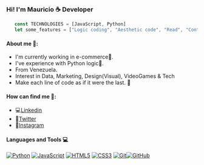 ### Hi! I'm Mauricio ☕️ Developer

``` js
   const TECHNOLOGIES = [JavaScript, Python]
   let some_features = ["Logic coding", "Aesthetic code", "Read", "Continue improving"]
```
#### About me 👀:
- I'm currently working in e-commerce📢.
- I've experience with Python logic🐍.
- From Venezuela.
- Interest in Data, Marketing, Design(Visual), VideoGames & Tech
- Make each line of code as if it were the last. 🧡

#### How can find me 🔎: 

- 💻[Linkedin](https://www.linkedin.com/in/mauricio-ale-gonzalez/)
- 📰[Twitter](https://twitter.com/Maucoder)
- 📱[Instagram](https://www.instagram.com/maucoder)

#### Languages and Tools :computer:


[![Python](https://img.shields.io/badge/-Python-black?style=flat&logo=python&link=https://github.com/hritik5102)](https://github.com/hritik5102)
[![JavaScript](https://img.shields.io/badge/-JavaScript-black?style=flat&logo=javascript&link=https://github.com/hritik5102)](https://github.com/hritik5102) 
[![HTML5](https://img.shields.io/badge/-HTML5-E34F26?style=flat&logo=html5&logoColor=white&link=https://github.com/hritik5102)](https://github.com/hritik5102) [![CSS3](https://img.shields.io/badge/-CSS3-1572B6?style=flat&logo=css3&link=https://github.com/hritik5102)](https://github.com/hritik5102) 
[![Git](https://img.shields.io/badge/-Git-black?style=flat&logo=git&link=https://github.com/hritik5102)](https://github.com/hritik5102)[![GitHub](https://img.shields.io/badge/-GitHub-181717?style=flat&logo=github&link=https://github.com/hritik5102)](https://github.com/hritik5102)

<!---
maucoderGit/maucoderGit is a ✨ special ✨ repository because its `README.md` (this file) appears on your GitHub profile.
You can click the Preview link to take a look at your changes.
--->
